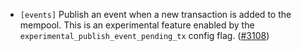 - `[events]` Publish an event when a new transaction is added to the mempool. This is an experimental feature enabled by the `experimental_publish_event_pending_tx` config flag.
  ([\#3108](https://github.com/depinnetwork/por-consensus/issues/3108))
